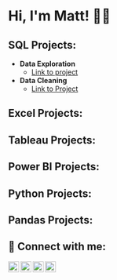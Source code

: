 <h1>Hi, I'm Matt! 👨‍💻</h1>

<h2>SQL Projects:</h2>

- <b>Data Exploration</b>
  - [Link to project](https://www.google.com/)
- <b>Data Cleaning</b>
  - [Link to Project](https://www.google.com/)

<h2>Excel Projects:</h2>

<h2>Tableau Projects:</h2>

<h2>Power BI Projects:</h2>

<h2>Python Projects:</h2>

<h2>Pandas Projects:</h2>

<h2> 📱 Connect with me:</h2>

[<img align="left" alt="MattGore | YouTube" width="22px" src="https://cdn.jsdelivr.net/npm/simple-icons@v3/icons/youtube.svg" />][youtube]
[<img align="left" alt="MattGore | Twitter" width="22px" src="https://cdn.jsdelivr.net/npm/simple-icons@v3/icons/twitter.svg" />][twitter]
[<img align="left" alt="MattGore | LinkedIn" width="22px" src="https://cdn.jsdelivr.net/npm/simple-icons@v3/icons/linkedin.svg" />][linkedin]
[<img align="left" alt="MattGore | Instagram" width="22px" src="https://cdn.jsdelivr.net/npm/simple-icons@v3/icons/instagram.svg" />][instagram]

[twitter]: https://www.google.com/
[youtube]: https://www.google.com/
[instagram]: https://www.google.com/
[linkedin]: https://www.google.com/

